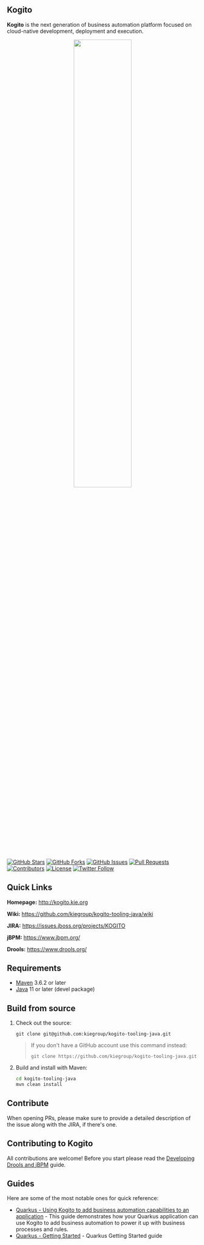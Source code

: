 Kogito
------

**Kogito** is the next generation of business automation platform focused on cloud-native development, deployment and execution.

<p align="center"><img width=55% height=55% src="docs/kogito.png"></p>

[![GitHub Stars](https://img.shields.io/github/stars/kiegroup/kogito-tooling-java.svg)](https://github.com/kiegroup/kogito-tooling-java/stargazers)
[![GitHub Forks](https://img.shields.io/github/forks/kiegroup/kogito-tooling-java.svg)](https://github.com/kiegroup/kogito-tooling-java/network/members)
[![GitHub Issues](https://img.shields.io/github/issues/kiegroup/kogito-tooling-java.svg)]()
[![Pull Requests](https://img.shields.io/github/issues-pr/kiegroup/kogito-tooling-java.svg?style=flat-square)](https://github.com/kiegroup/kogito-tooling-java/pulls)
[![Contributors](https://img.shields.io/github/contributors/kiegroup/kogito-tooling-java.svg?style=flat-square)](https://github.com/kiegroup/kogito-tooling-java/graphs/contributors)
[![License](https://img.shields.io/github/license/kiegroup/kogito-tooling-java.svg)](https://github.com/kiegroup/kogito-tooling-java/blob/main/LICENSE)
[![Twitter Follow](https://img.shields.io/twitter/follow/kogito_kie.svg?label=Follow&style=social)](https://twitter.com/kogito_kie?lang=en)

Quick Links
-----------

**Homepage:** http://kogito.kie.org

**Wiki:** https://github.com/kiegroup/kogito-tooling-java/wiki

**JIRA:** https://issues.jboss.org/projects/KOGITO

**jBPM:** https://www.jbpm.org/

**Drools:** https://www.drools.org/


Requirements
--------------------

- [Maven](https://maven.apache.org/) 3.6.2 or later
- [Java](https://openjdk.java.net/install/) 11 or later (devel package)


Build from source
--------------------

1. Check out the source:
    ```
    git clone git@github.com:kiegroup/kogito-tooling-java.git
    ```

    > If you don't have a GitHub account use this command instead:
    > ```
    > git clone https://github.com/kiegroup/kogito-tooling-java.git
    > ```

1. Build and install with Maven:
    ```bash
    cd kogito-tooling-java
    mvn clean install
    ```

Contribute
--------------------
When opening PRs, please make sure to provide a detailed description of the issue along with the JIRA, if there's one.


Contributing to Kogito
--------------------

All contributions are welcome! Before you start please read the [Developing Drools and jBPM](https://github.com/kiegroup/droolsjbpm-build-bootstrap/blob/main/README.md) guide.


Guides
--------------------

Here are some of the most notable ones for quick reference:

- [Quarkus - Using Kogito to add business automation capabilities to an application](https://quarkus.io/guides/kogito-guide) - This guide demonstrates how your Quarkus application can use Kogito to add business automation to power it up with business processes and rules.
- [Quarkus - Getting Started](https://quarkus.io/get-started/) - Quarkus Getting Started guide